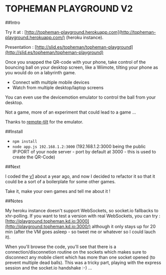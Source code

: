 TOPHEMAN PLAYGROUND V2
======================

##Intro

Try it at : [http://topheman-playground.herokuapp.com](http://topheman-playground.herokuapp.com/) (heroku instance).

Presentation : [http://slid.es/topheman/topheman-playground](http://slid.es/topheman/topheman-playground)

Once you snapped the QR-code with your phone, take control of the bouncing ball on your desktop screen, like a Wiimote, tilting your phone as you would do on a labyrinth game.

* Connect with multiple mobile devices
* Watch from multiple desktop/laptop screens

You can even use the devicemotion emulator to control the ball from your desktop.

Not a game, more of an experiment that could lead to a game …

Thanks to [remote-tilt](http://remote-tilt.com/) for the emulator.

##Install

* `npm install`
* `node app.js 192.168.1.2:3000` (192.168.1.2:3000 being the public IP:PORT of your node server - port by default at 3000 - this is used to create the QR-Code)

##Next

I coded the [v1](https://github.com/topheman/playground1) about a year ago, and now I decided to refactor it so that it could be a sort of a boilerplate for some other games.

Take it, make your own games and tell me about it !


##Notes

My heroku instance doesn't support WebSockets, so socket.io fallbacks to xhr-polling. If you want to test a version with real WebSockets, you can try : [http://playground.topheman.kd.io:3000](http://playground.topheman.kd.io:3000/) although it only stays up for 20 min (after the VM goes asleep - so tweet me or whatever so I could lauch it).

When you'll browse the code, you'll see that there is a connection/disconnetion routine on the sockets which makes sure to disconnect any mobile client which has more than one socket opened (to prevent multiple dead balls). This was a tricky part, playing with the express session and the socket.io handshake :-) …